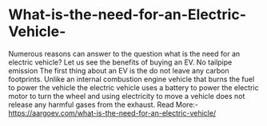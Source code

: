 # What-is-the-need-for-an-Electric-Vehicle-
Numerous reasons can answer to the question what is the need for an electric vehicle? Let us see the benefits of buying an EV.  No tailpipe emission The first thing about an EV is the do not leave any carbon footprints. Unlike an internal combustion engine vehicle that burns the fuel to power the vehicle the electric vehicle uses a battery to power the electric motor to turn the wheel and using electricity to move a vehicle does not release any harmful gases from the exhaust. Read More:-  https://aargoev.com/what-is-the-need-for-an-electric-vehicle/
